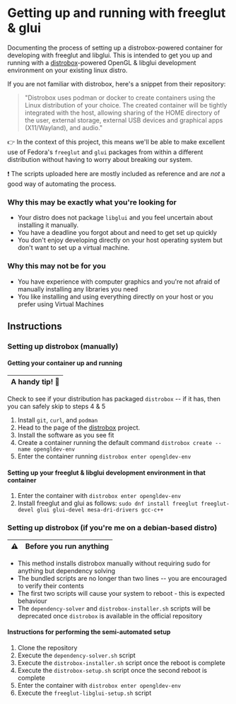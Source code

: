 # Getting up and running with freeglut & glui

Documenting the process of setting up a distrobox-powered container for developing with freeglut and libglui.
This is intended to get you up and running with a [distrobox](https://github.com/89luca89/distrobox)-powered OpenGL & libglui development environment on your existing linux distro. 

If you are not familiar with distrobox, here's a snippet from their repository: 
>"Distrobox uses podman or docker to create containers using the Linux distribution of your choice. The created container will be tightly integrated with the host, allowing sharing of the HOME directory of the user, external storage, external USB devices and graphical apps (X11/Wayland), and audio."

👉 In the context of this project, this means we'll be able to make excellent use of Fedora's `freeglut` and `glui` packages from within a different distribution without having to worry about breaking our system.

❗ The scripts uploaded here are mostly included as reference and are *not* a good way of automating the process. 

### Why this may be exactly what you're looking for
* Your distro does not package `libglui` and you feel uncertain about installing it manually.
* You have a deadline you forgot about and need to get set up quickly
* You don't enjoy developing directly on your host operating system but don't want to set up a virtual machine.

### Why this may not be for you
* You have experience with computer graphics and you're not afraid of manually installing any libraries you need
* You like installing and using everything directly on your host or you prefer using Virtual Machines

## Instructions

### Setting up distrobox (manually)
#### Getting your container up and running 
| A handy tip! 🐧   |
|--------------------------------------|
Check to see if your distribution has packaged `distrobox` -- if it has, then you can safely skip to steps 4 & 5

1. Install `git`, `curl`, and `podman` 
2. Head to the page of the [distrobox](https://github.com/89luca89/distrobox) project. 
3. Install the software as you see fit 
4. Create a container running the default command `distrobox create --name opengldev-env`
5. Enter the container running `distrobox enter opengldev-env`

#### Setting up your freeglut & libglui development environment in that container
1. Enter the container with `distrobox enter opengldev-env`
2. Install freeglut and glui as follows: `sudo dnf install freeglut freeglut-devel glui glui-devel mesa-dri-drivers gcc-c++`

### Setting up distrobox (if you're me on a debian-based distro)
| ⚠️        | Before you run anything       |
|---------------|:------------------------|
* This method installs distrobox manually without requiring sudo for anything but dependency solving 
* The bundled scripts are no longer than two lines -- you are encouraged to verify their contents 
* The first two scripts will cause your system to reboot - this is expected behaviour 
* The `dependency-solver` and `distrobox-installer.sh` scripts will be deprecated once `distrobox` is available in the official repository

#### Instructions for performing the semi-automated setup
1. Clone the repository
2. Execute the `dependency-solver.sh` script
3. Execute the `distrobox-installer.sh` script once the reboot is complete 
5. Execute the `distrobox-setup.sh` script once the second reboot is complete
6. Enter the container with `distrobox enter opengldev-env`
7. Execute the `freeglut-libglui-setup.sh` script
